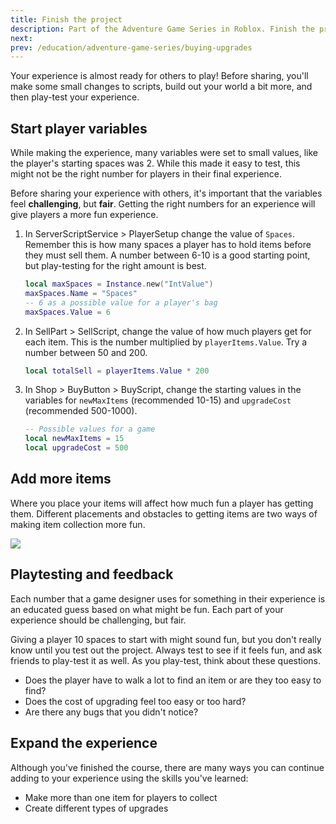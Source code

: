```yaml
---
title: Finish the project
description: Part of the Adventure Game Series in Roblox. Finish the project by adjusting scripts.
next:
prev: /education/adventure-game-series/buying-upgrades
---
```


Your experience is almost ready for others to play! Before sharing, you'll make some small changes to scripts, build out your world a bit more, and then play-test your experience.

## Start player variables

While making the experience, many variables were set to small values, like the player's starting spaces was 2. While this made it easy to test, this might not be the right number for players in their final experience.

Before sharing your experience with others, it's important that the variables feel **challenging**, but **fair**. Getting the right numbers for an experience will give players a more fun experience.

1. In ServerScriptService > PlayerSetup change the value of `Spaces`. Remember this is how many spaces a player has to hold items before they must sell them. A number between 6-10 is a good starting point, but play-testing for the right amount is best.

   ```lua
   local maxSpaces = Instance.new("IntValue")
   maxSpaces.Name = "Spaces"
   -- 6 as a possible value for a player's bag
   maxSpaces.Value = 6
   ```

2. In SellPart > SellScript, change the value of how much players get for each item. This is the number multiplied by `playerItems.Value`. Try a number between 50 and 200.

   ```lua
   local totalSell = playerItems.Value * 200
   ```

3. In Shop > BuyButton > BuyScript, change the starting values in the variables for `newMaxItems` (recommended 10-15) and `upgradeCost` (recommended 500-1000).

   ```lua
   -- Possible values for a game
   local newMaxItems = 15
   local upgradeCost = 500
   ```

## Add more items

Where you place your items will affect how much fun a player has getting them. Different placements and obstacles to getting items are two ways of making item collection more fun.

<img src="../../assets/education/adventure-game-series/map-crystals.jpg" />

## Playtesting and feedback

Each number that a game designer uses for something in their experience is an educated guess based on what might be fun. Each part of your experience should be challenging, but fair.

Giving a player 10 spaces to start with might sound fun, but you don't really know until you test out the project. Always test to see if it feels fun, and ask friends to play-test it as well. As you play-test, think about these questions.

- Does the player have to walk a lot to find an item or are they too easy to find?
- Does the cost of upgrading feel too easy or too hard?
- Are there any bugs that you didn't notice?

## Expand the experience

Although you've finished the course, there are many ways you can continue adding to your experience using the skills you've learned:

- Make more than one item for players to collect
- Create different types of upgrades
